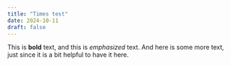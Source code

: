 ```yaml
---
title: "Times test"
date: 2024-10-11
draft: false
---
```


This is **bold** text, and this is *emphasized* text. And here is some more text, just since it is a bit helpful to have it here.
